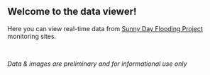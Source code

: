 ## Welcome to the data viewer!

Here you can view real-time data from 
<a href="https://tarheels.live/sunnydayflood/" target="_blank">Sunny Day Flooding Project</a> 
monitoring sites.

</br>

*Data & images are preliminary and for informational use only*
